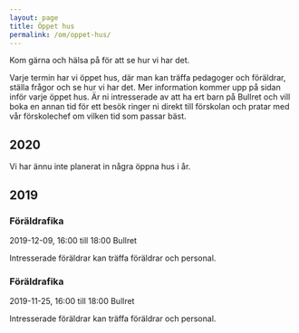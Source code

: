 ```yaml
---
layout: page
title: Öppet hus
permalink: /om/oppet-hus/
---
```


Kom gärna och hälsa på för att se hur vi har det.

Varje termin har vi öppet hus, där man kan träffa pedagoger och föräldrar, ställa frågor och se hur vi har det. Mer information kommer upp på sidan inför varje öppet hus. Är ni intresserade av att ha ert barn på Bullret och vill boka en annan tid för ett besök ringer ni direkt till förskolan och pratar med vår förskolechef om vilken tid som passar bäst.

## 2020

Vi har ännu inte planerat in några öppna hus i år.

## 2019

<div class="h-event">
  <h3 class="p-name">Föräldrafika</h3>
  <div class="time">
    <time class="dt-start" datetime="2019-12-09 16:00">2019-12-09, 16:00</time>
    till <time class="dt-end" datetime="2019-12-09 18:00">18:00</time>
    <span class="p-location">Bullret</span>
  </div>
  <p class="p-summary">Intresserade föräldrar kan träffa föräldrar och personal.</p>
</div>

<div class="h-event">
  <h3 class="p-name">Föräldrafika</h3>
  <div class="time">
    <time class="dt-start" datetime="2019-11-25 16:00">2019-11-25, 16:00</time>
    till <time class="dt-end" datetime="2019-11-25 18:00">18:00</time>
    <span class="p-location">Bullret</span>
  </div>
  <p class="p-summary">Intresserade föräldrar kan träffa föräldrar och personal.</p>
</div>